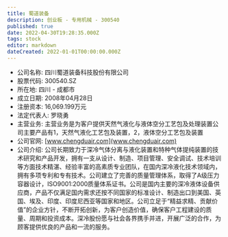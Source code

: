 ```yaml
---
title: 蜀道装备
description: 创业板 - 专用机械 - 300540
published: true
date: 2022-04-30T19:28:35.000Z
tags: stock
editor: markdown
dateCreated: 2022-01-01T00:00:00.000Z
---
```


- 公司名称: 四川蜀道装备科技股份有限公司
- 股票代码: 300540.SZ
- 所在地: 四川 - 成都市
- 成立日期: 2008年04月28日
- 注册资本: 16,069.199万元
- 法定代表人: 罗晓勇
- 主营业务: 主营业务是为客户提供天然气液化与液体空分工艺包及处理装置公司主要产品有1，天然气液化工艺包及装置，2，液体空分工艺包及装置
- 公司官网: [www.chengduair.com](www.chengduair.com)
- 公司介绍: 公司长期致力于深冷气体分离与液化装置和特种气体提纯装置的技术研究和产品开发，拥有一支从设计、制造、项目管理、安全调试、技术培训等方面技术精湛、经验丰富的高素质专业团队，在国内深冷液化技术领域内，拥有多项专利和专有技术。公司建立了完善的质量管理体系，取得了A级压力容器设计，ISO9001:2000质量体系证书。公司是国内主要的深冷液体设备供应商，产品不仅满足国内需求还按不同国家的标准设计、制造出口到美国、英国、埃及、印度、印度尼西亚等国家和地区。公司立足于“精益求精、贡献价值”的企业方针，不断开拓创新，为客户创造价值，确保客户工程建设的质量、周期和投资成本。深冷股份愿与社会各界携手并进，开展广泛的合作，为顾客提供优良的产品和一流的服务。


